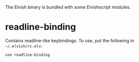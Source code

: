 <!-- toc -->

The Elvish binary is bundled with some Elvishscript modules.

# readline-binding

Contains readline-like keybindings. To use, put the following in
`~/.elvish/rc.elv`:

```elvish
use readline-binding
```
